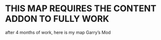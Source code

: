 # THIS MAP REQUIRES THE CONTENT ADDON TO FULLY WORK


after 4 months of work, here is my map Garry’s Mod 
